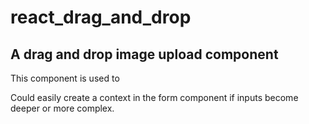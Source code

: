 # react_drag_and_drop
## A drag and drop image upload component

This component is used to 

Could easily create a context in the form component if inputs become deeper or more complex.